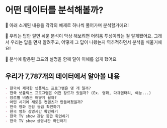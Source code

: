 # 어떤 데이터를 분석해볼까?

💙 아래 소개된 내용을 각각의 예제로 하나씩 풀어가며 분석할거에요!

💙 우리는 답만 알면 쉬운 분석이 막상 해보려면 어려움 투성이라는 걸 알게됐어요. 
     그래서 우리는 답을 먼저 알려주고, 어떻게 그 답이 나왔는지 역추적하면서 분석을 배울거에요!

💙 분석에 활용된 코드의 설명을 함께 달아 이해를 쉽게 했어요

## 우리가 7,787개의 데이터에서 알아볼 내용

```markdown
- 한국이 제작한 넷플릭스 프로그램은 몇 개 일까?
- 한국 넷플릭스 프로그램은 어떤 장르가 있을까? (Ex. 영화, 다큐멘터리, 예능...)
- 장르별 비중은 어떻게 될까?
- 어떤 시기에 새로운 컨텐츠가 만들어졌을까?
- 한국 영화 관람 등급 확인하기
- 한국 영화 상영시간 확인하기
- 한국 TV show 관람 등급 확인하기
- 한국 TV show 상영시간 확인하기
```